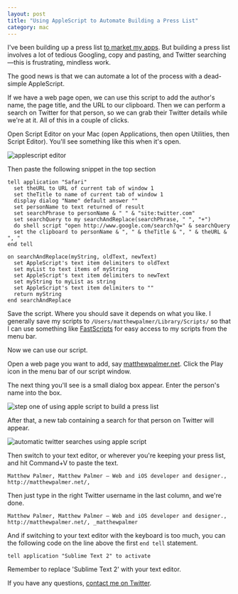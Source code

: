 ```yaml
---
layout: post
title: "Using AppleScript to Automate Building a Press List"
category: mac
---
```


I've been building up a press list [to market my apps](https://colourcoding.org/apps). But building a press list involves a lot of tedious Googling, copy and pasting, and Twitter searching—this is frustrating, mindless work. 

The good news is that we can automate a lot of the process with a dead-simple AppleScript.

If we have a web page open, we can use this script to add the author's name, the page title, and the URL to our clipboard. Then we can perform a search on Twitter for that person, so we can grab their Twitter details while we're at it. All of this in a couple of clicks.

Open Script Editor on your Mac (open Applications, then open Utilities, then Script Editor). You'll see something like this when it's open.

![applescript editor][editor]

Then paste the following snippet in the top section

```
tell application "Safari"
  set theURL to URL of current tab of window 1
  set theTitle to name of current tab of window 1
  display dialog "Name" default answer ""
  set personName to text returned of result
  set searchPhrase to personName & " " & "site:twitter.com"
  set searchQuery to my searchAndReplace(searchPhrase, " ", "+")
  do shell script "open http://www.google.com/search?q=" & searchQuery
  set the clipboard to personName & ", " & theTitle & ", " & theURL & ", "
end tell

on searchAndReplace(myString, oldText, newText)
  set AppleScript's text item delimiters to oldText
  set myList to text items of myString
  set AppleScript's text item delimiters to newText
  set myString to myList as string
  set AppleScript's text item delimiters to ""
  return myString
end searchAndReplace
```

Save the script. Where you should save it depends on what you like. I generally save my scripts to `/Users/matthewpalmer/Library/Scripts/` so that I can use something like [FastScripts][fs] for easy access to my scripts from the menu bar.

Now we can use our script.

Open a web page you want to add, say [matthewpalmer.net][mp]. Click the Play icon in the menu bar of our script window.

The next thing you'll see is a small dialog box appear. Enter the person's name into the box.

![step one of using apple script to build a press list][s1]

After that, a new tab containing a search for that person on Twitter will appear.

![automatic twitter searches using apple script][s2]

Then switch to your text editor, or wherever you're keeping your press list, and hit Command+V to paste the text.

```
Matthew Palmer, Matthew Palmer — Web and iOS developer and designer., http://matthewpalmer.net/,
```

Then just type in the right Twitter username in the last column, and we're done.

```
Matthew Palmer, Matthew Palmer — Web and iOS developer and designer., http://matthewpalmer.net/, _matthewpalmer
```

And if switching to your text editor with the keyboard is too much, you can the following code on the line above the first `end tell` statement.

```
tell application "Sublime Text 2" to activate
```

Remember to replace 'Sublime Text 2' with your text editor.

If you have any questions, [contact me on Twitter](http://twitter.com/_matthewpalmer).

[editor]: http://i.imgur.com/jHD6CxP.png
[fs]: http://www.red-sweater.com/fastscripts/
[mp]: http://matthewpalmer.net
[s1]: http://i.imgur.com/e9TwcIY.png
[s2]: http://i.imgur.com/ejjUaaZ.png
